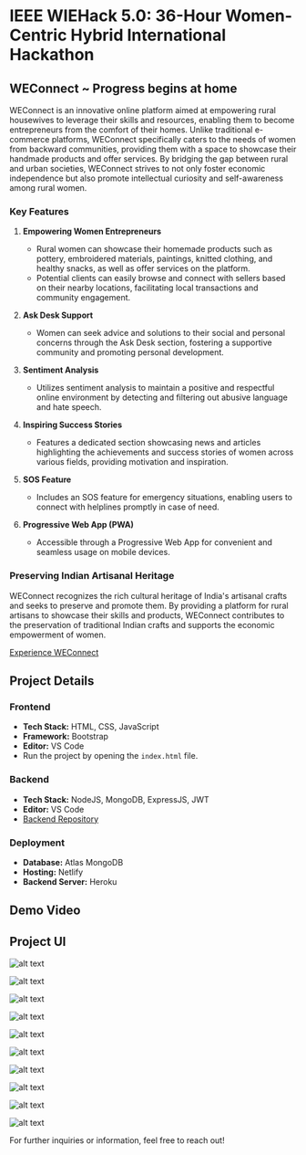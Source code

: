 # IEEE WIEHack 5.0: 36-Hour Women-Centric Hybrid International Hackathon

## WEConnect ~ Progress begins at home

WEConnect is an innovative online platform aimed at empowering rural housewives to leverage their skills and resources, enabling them to become entrepreneurs from the comfort of their homes. Unlike traditional e-commerce platforms, WEConnect specifically caters to the needs of women from backward communities, providing them with a space to showcase their handmade products and offer services. By bridging the gap between rural and urban societies, WEConnect strives to not only foster economic independence but also promote intellectual curiosity and self-awareness among rural women.

### Key Features

1. **Empowering Women Entrepreneurs**
   - Rural women can showcase their homemade products such as pottery, embroidered materials, paintings, knitted clothing, and healthy snacks, as well as offer services on the platform.
   - Potential clients can easily browse and connect with sellers based on their nearby locations, facilitating local transactions and community engagement.

2. **Ask Desk Support**
   - Women can seek advice and solutions to their social and personal concerns through the Ask Desk section, fostering a supportive community and promoting personal development.

3. **Sentiment Analysis**
   - Utilizes sentiment analysis to maintain a positive and respectful online environment by detecting and filtering out abusive language and hate speech.

4. **Inspiring Success Stories**
   - Features a dedicated section showcasing news and articles highlighting the achievements and success stories of women across various fields, providing motivation and inspiration.

5. **SOS Feature**
   - Includes an SOS feature for emergency situations, enabling users to connect with helplines promptly in case of need.

6. **Progressive Web App (PWA)**
   - Accessible through a Progressive Web App for convenient and seamless usage on mobile devices.

### Preserving Indian Artisanal Heritage

WEConnect recognizes the rich cultural heritage of India's artisanal crafts and seeks to preserve and promote them. By providing a platform for rural artisans to showcase their skills and products, WEConnect contributes to the preservation of traditional Indian crafts and supports the economic empowerment of women.

[Experience WEConnect](https://risewithpragati.netlify.app/)

## Project Details

### Frontend

- **Tech Stack:** HTML, CSS, JavaScript
- **Framework:** Bootstrap
- **Editor:** VS Code
- Run the project by opening the `index.html` file.

### Backend

- **Tech Stack:** NodeJS, MongoDB, ExpressJS, JWT
- **Editor:** VS Code
- [Backend Repository](https://github.com/TheCodeClutch/HackNagpur-Pragati-Backend)

### Deployment

- **Database:** Atlas MongoDB
- **Hosting:** Netlify
- **Backend Server:** Heroku

## Demo Video



## Project UI

![alt text](image-7.png)

![alt text](image-8.png)

![alt text](image-9.png)

![alt text](image.png)

![alt text](image-1.png)

![alt text](image-10.png)

![alt text](image-3.png)

![alt text](image-4.png)

![alt text](image-5.png)

![alt text](image-6.png)


For further inquiries or information, feel free to reach out!
